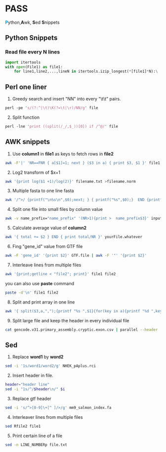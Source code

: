 # PASS
<font color=#0099ff>**P**</font>ython,**A**wk, **S**ed **S**nippets

## Python Snippets

### Read file every N lines

```python
import itertools
with open(File1) as file1:
	for line1,line2,...,lineN in itertools.izip_longest(*[file1]*N):\
```


## Perl one liner

1. Greedy search and insert "NN" into every "\t\t" pairs.

```perl
perl -pe 's/(?:^|\t)\K(?=\t|\r)/NN/g' file
```

2. Split function

```perl
perl -lne 'print ((split(/_/,$_))[0]) if /^@/' file
```

## AWK snippets

1. Use **column1** in **file1** as keys to fetch rows in **file2**

```bash
awk -F'|' 'NR==FNR { a[$1]=1; next } ($3 in a) { print $3, $1 }' file1 file2
```

2. Log2 transform of $x+1

```bash
awk '{print log($1 +1)/log(2)}' filename.txt >filename.norm
```

3. Multiple fasta to one line fasta

```bash
awk '/^>/ {printf("\n%s\n",$0);next; } { printf("%s",$0);}  END {printf("\n");}'
```

4. Split one file into small files by column value

```bash
awk -v name_prefix="name_prefix" '(NR>1){print >  name_prefix$3}' input_file
```

5. Calculate average value of **column2**

```bash
awk '{ total += $2 } END { print total/NR }' yourFile.whatever
```

6. Fing "gene_id" value from GTF file

```bash
awk -F 'gene_id' '{print $2}' GTF.file | awk -F '"' '{print $2}' 
```

7. Interleave lines from multiple files

```bash
awk '{print;getline < "file2"; print}' file1 file2
```

you can also use **paste** command

```bash
paste -d'\n' file1 file2
```

8. Split and print array in one line

```bash
awk '{ split($3,a,",");{printf "%s ",$1}{for(key in a){printf "%d ",key}};print "\r";next}' file
```

9. Split large file and keep the header in every individual file

```bash
cat gencode.v31.primary_assembly.cryptic.exon.csv | parallel --header : --pipe -N 10000 'cat > gencode.v31.primary_assembly.cryptic.exon.batch{#}.csv'
```


## Sed

1. Replace **word1** by **word2**

```bash
sed -i '1s/word1/word2/g' NHEK_pAplus.rci
```

2. Insert header in file.

```bash
header="header line"
sed -i "1s/^/$header\n/" $i
```

3. Replace gtf header

```bash
sed -i 's/^>[0-9]\+[^ ]/>/g' mm9_salmon_index.fa
```

4.	Interleaver lines from multiple files

```bash
sed Rfile2 file1
```

5. Print certain line of a file

```bash
sed -n LINE_NUMBERp file.txt
```
